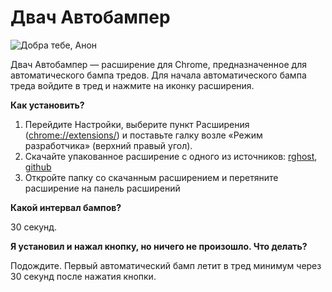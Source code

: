 # Двач Автобампер

![Добра тебе, Анон](http://cs627117.vk.me/v627117974/2f784/oH2WWb9CJ-E.jpg)

Двач Автобампер — расширение для Chrome, предназначенное для автоматического бампа тредов. Для начала автоматического бампа треда войдите в тред и нажмите на иконку расширения.

**Как установить?**

1. Перейдите Настройки, выберите пункт Расширения ([chrome://extensions/](chrome://extensions/)) и поставьте галку возле «Режим разработчика» (верхний правый угол).
2. Скачайте упакованное расширение с одного из источников: [rghost](http://rghost.ru/6MGTHXBNG), [github](https://github.com)
3. Откройте папку со скачанным расширением и перетяните расширение на панель расширений

**Какой интервал бампов?**

30 секунд. 

**Я установил и нажал кнопку, но ничего не произошло. Что делать?**

Подождите. Первый автоматический бамп летит в тред минимум через 30 секунд после нажатия кнопки. 
